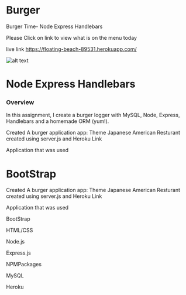 # Burger
Burger Time- Node Express Handlebars

Please Click on link to view what is on the menu today 


live link https://floating-beach-89531.herokuapp.com/

![alt text]()

# Node Express Handlebars

### Overview

In this assignment, I create a burger logger with MySQL, Node, Express, Handlebars and a homemade ORM (yum!). 


Created A burger application app: Theme Japanese American Resturant created using server.js and Heroku Link

Application that was used

 BootStrap 
=======
Created 
A burger application app: Theme Japanese American Resturant 
created using server.js and Heroku Link 

Application that was used 

BootStrap 

HTML/CSS 

Node.js 

Express.js

NPMPackages 

MySQL

Heroku


 

  